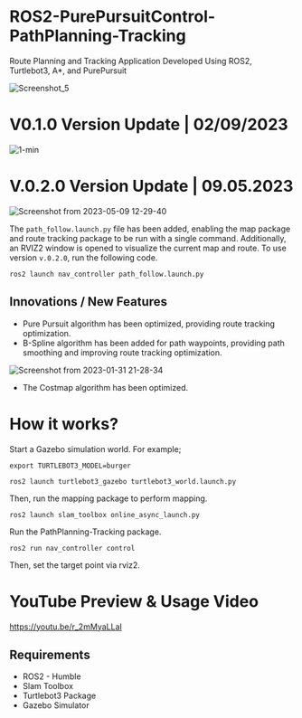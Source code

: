 # ROS2-PurePursuitControl-PathPlanning-Tracking
Route Planning and Tracking Application Developed Using ROS2, Turtlebot3, A*, and PurePursuit


![Screenshot_5](https://user-images.githubusercontent.com/87595266/205762696-91c48af3-617d-4784-a1d9-ebe66400df4c.png)

# V0.1.0 Version Update | 02/09/2023

![1-min](https://user-images.githubusercontent.com/87595266/217926638-2232239a-5f35-469e-829c-a2883f835bdc.gif)

# V.0.2.0 Version Update | 09.05.2023
![Screenshot from 2023-05-09 12-29-40](https://user-images.githubusercontent.com/87595266/237058148-8cd753df-9058-4126-ae95-c9e28d89f006.png)

The `path_follow.launch.py` file has been added, enabling the map package and route tracking package to be run with a single command. Additionally, an RVIZ2 window is opened to visualize the current map and route. To use version `v.0.2.0`, run the following code.

`ros2 launch nav_controller path_follow.launch.py`


## Innovations / New Features


- Pure Pursuit algorithm has been optimized, providing route tracking optimization.
- B-Spline algorithm has been added for path waypoints, providing path smoothing and improving route tracking optimization.

 ![Screenshot from 2023-01-31 21-28-34](https://user-images.githubusercontent.com/87595266/217913980-c0ec9e54-0f9c-4488-8a21-2d258873a409.png)
 
 - The Costmap algorithm has been optimized.

# How it works?

Start a Gazebo simulation world. For example;

`export TURTLEBOT3_MODEL=burger`


`ros2 launch turtlebot3_gazebo turtlebot3_world.launch.py`



Then, run the mapping package to perform mapping.

`ros2 launch slam_toolbox online_async_launch.py`

Run the PathPlanning-Tracking package.
  
`ros2 run nav_controller control`

Then, set the target point via rviz2.

# YouTube Preview & Usage Video
https://youtu.be/r_2mMyaLLaI

## Requirements

- ROS2 - Humble
- Slam Toolbox
- Turtlebot3 Package
- Gazebo Simulator

